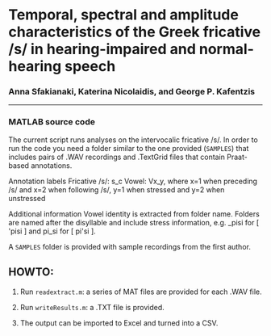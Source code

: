 # Temporal, spectral and amplitude characteristics of the Greek fricative /s/ in hearing-impaired and normal-hearing speech

### Anna Sfakianaki, Katerina Nicolaidis, and George P. Kafentzis
---

### MATLAB source code 

The current script runs analyses on the intervocalic fricative /s/. In order to run the code you need a folder similar to the one provided (`SAMPLES`) that includes pairs of .WAV recordings and .TextGrid files that contain Praat-based annotations. 

Annotation labels
Fricative /s/: s_c
Vowel: Vx_y, where x=1 when preceding /s/ and x=2 when following /s/, y=1 when stressed and y=2 when unstressed

Additional information
Vowel identity is extracted from folder name. Folders are named after the disyllable and include stress information, e.g. _pisi for [ 'pisi ] and pi_si for [ pi'si ].

A `SAMPLES` folder is provided with sample recordings from the first author.

## HOWTO:

1. Run `readextract.m`: a series of MAT files are provided for each .WAV file.

2. Run `writeResults.m`: a .TXT file is provided.

3. The output can be imported to Excel and turned into a CSV.
